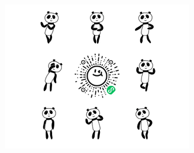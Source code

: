 <div style="padding: 0;margin: 0;background-color: #fff;color: #fff;">
    <p align="center" style="padding: 0;margin: 0;">
        <img src="docs/c9c6dfed-b96c-11e4-a802-0aaa78deedf9.gif" width="128" height="128" style="padding: 0;margin: 0;"/>
        <img src="docs/c9c6efdd-b96c-11e4-a802-0aaa78deedf9.gif" width="128" height="128" style="padding: 0;margin: 0;"/>
        <img src="docs/c9c65aac-b96c-11e4-a802-0aaa78deedf9.gif" width="128" height="128" style="padding: 0;margin: 0;"/>
    </p>
    <p align="center" style="padding: 0;margin: 0;">
        <img src="docs/c9c651ae-b96c-11e4-a802-0aaa78deedf9.gif" width="128" height="128" style="padding: 0;margin: 0;"/>
        <img src="docs/huadong.png" width="128" height="128" style="padding: 0;margin: 0;"/>
        <img src="docs/c9c74151-b96c-11e4-a802-0aaa78deedf9.gif" width="128" height="128" style="padding: 0;margin: 0;"/>
    </p>
    <p align="center" style="padding: 0;margin: 0;">
        <img src="docs/c9cbeca5-b96c-11e4-a802-0aaa78deedf9.gif" width="128" height="128" style="padding: 0;margin: 0;"/>
        <img src="docs/c9cd46a9-b96c-11e4-a802-0aaa78deedf9.gif" width="128" height="128" style="padding: 0;margin: 0;"/>
        <img src="docs/c9cd48df-b96c-11e4-a802-0aaa78deedf9.gif" width="128" height="128" style="padding: 0;margin: 0;"/>
    </p>
</div>